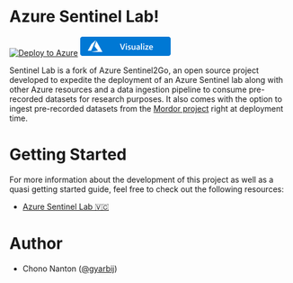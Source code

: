 # Azure Sentinel Lab!

[![Deploy to Azure](https://aka.ms/deploytoazurebutton)](https://portal.azure.com/#create/Microsoft.Template/uri/https%3A%2F%2Fraw.githubusercontent.com%2FChonoN%2Fsentinel-lab%2Fmaster%2Fazuredeploy.json) [![Visualize](https://raw.githubusercontent.com/Azure/azure-quickstart-templates/master/1-CONTRIBUTION-GUIDE/images/visualizebutton.png)](http://armviz.io/#/?load=https://portal.azure.com/#create/Microsoft.Template/uri/https%3A%2F%2Fraw.githubusercontent.com%2FChonoN%2Fsentinel-lab%2Fmaster%2Fazuredeploy.json)

Sentinel Lab is a fork of Azure Sentinel2Go, an open source project developed to expedite the deployment of an Azure Sentinel lab along with other Azure resources and a data ingestion pipeline to consume pre-recorded datasets for research purposes. It also comes with the option to ingest pre-recorded datasets from the [Mordor project](https://mordordatasets.com/) right at deployment time.

# Getting Started

For more information about the development of this project as well as a quasi getting started guide, feel free to check out the following resources:

* [Azure Sentinel Lab 🇻🇨](https://dev.azure.com/chono/Sentinel%20Lab/_wiki/wikis/Sentinel-Lab.wiki/1/Azure-Sentinel-Lab)

# Author

* Chono Nanton ([@gyarbij](https://twitter.com/gyarbij))
